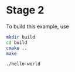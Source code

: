 # Stage 2

To build this example, use

```bash
mkdir build
cd build
cmake ..
make
```

```bash
./hello-world
```
